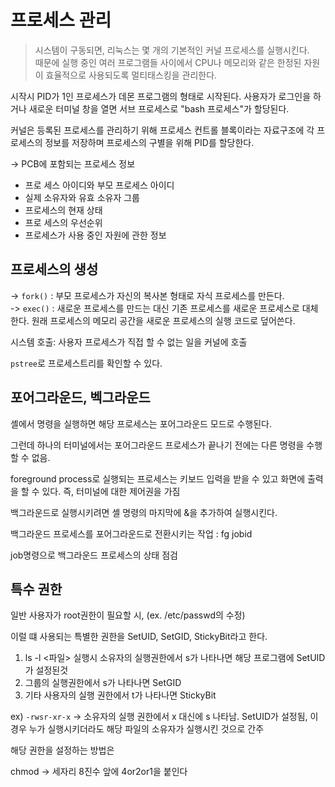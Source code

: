 # 프로세스 관리 

> 시스템이 구동되면, 리눅스는 몇 개의 기본적인 커널 프로세스를 실행시킨다.     
> 때문에 실행 중인 여러 프로그램들 사이에서 CPU나 메모리와 같은 한정된 자원이 효율적으로 사용되도록 멀티태스킹을 관리한다. 

시작시 PID가 1인 프로세스가 데몬 프로그램의 형태로 시작된다. 
사용자가 로그인을 하거나 새로운 터미널 창을 열면 서브 프로세스로  "bash 프로세스"가 할당된다. 

커널은 등록된 프로세스를 관리하기 위해 프로세스 컨트롤 블록이라는 자료구조에 각 프로세스의 정보를 저장하며 프로세스의 구별을 위해 PID를 할당한다. 

-> PCB에 포함되는 프로세스 정보 
- 프로 세스 아이디와 부모 프로세스 아이디
- 실제 소유자와 유효 소유자 그룹
- 프로세스의 현재 상태
- 프로 세스의 우선순위
- 프로세스가 사용 중인 자원에 관한 정보

## 프로세스의 생성

-> `fork()` : 부모 프로세스가 자신의 복사본 형태로 자식 프로세스를 만든다.    
-> `exec()` : 새로운 프로세스를 만드는 대신 기존 프로세스를 새로운 프로세스로 대체한다. 원래 프로세스의 메모리 공간을 새로운 프로세스의 실행 코드로 덮어쓴다.    

시스템 호출: 사용자 프로세스가 직접 할 수 없는 일을 커널에 호출

`pstree`로 프로세스트리를 확인할 수 있다. 

## 포어그라운드, 벡그라운드

셸에서 명령을 실행하면 해당 프로세스는 포어그라운드 모드로 수행된다. 

그런데 하나의 터미널에서는 포어그라운드 프로세스가 끝나기 전에는 다른 명령을 수행할 수 없음.

foreground process로 실행되는 프로세스는 키보드 입력을 받을 수 있고 화면에 출력을 할 수 있다. 즉, 터미널에 대한 제어권을 가짐

백그라운드로 실행시키려면 셸 명령의 마지막에 &을 추가하여 실행시킨다. 

백그라운드 프로세스를 포어그라운드로 전환시키는 작업 : fg jobid

job명령으로 백그라운드 프로세스의 상태 점검 

## 특수 권한

일반 사용자가 root권한이 필요할 시, (ex. /etc/passwd의 수정)       

이럴 떄 사용되는 특별한 권한을 SetUID, SetGID, StickyBit라고 한다.   

1. ls -l <파일> 실행시 소유자의 실행권한에서 s가 나타나면 해당 프로그램에 SetUID가 설정된것     
2. 그룹의 실행권한에서 s가 나타나면 SetGID    
3. 기타 사용자의 실행 권한에서 t가 나타나면 StickyBit    

ex) `-rwsr-xr-x` -> 소유자의 실행 권한에서 x 대신에 s 나타남. SetUID가 설정됨, 이경우 누가 실행시키더라도 해당 파일의 소유자가 실행시킨 것으로 간주   

해당 권한을 설정하는 방법은 

chmod -> 
세자리 8진수 앞에 4or2or1을 붙인다


